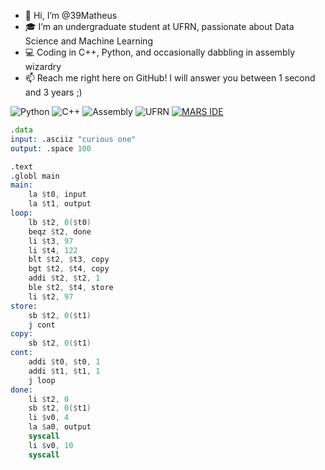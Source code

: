 - 👋 Hi, I’m @39Matheus
- 🎓 I’m an undergraduate student at UFRN, passionate about Data Science and Machine Learning
- 💻 Coding in C++, Python, and occasionally dabbling in assembly wizardry
- 📫 Reach me right here on GitHub! I will answer you between 1 second and 3 years ;)

![Python](https://img.shields.io/badge/-Python-3776AB?style=flat&logo=python&logoColor=white)
![C++](https://img.shields.io/badge/-C++-00599C?style=flat&logo=c%2B%2B&logoColor=white)
![Assembly](https://img.shields.io/badge/-Assembly-6E4C1E?style=flat&logo=assembly)
![UFRN](https://img.shields.io/badge/UFRN-003399?style=flat&logo=university&logoColor=white)
[![MARS IDE](https://img.shields.io/badge/MARS-IDE-blue?style=flat&logo=linux)](http://courses.missouristate.edu/kenvollmar/mars/)


```asm
.data
input: .asciiz "curious one"
output: .space 100

.text
.globl main
main:
    la $t0, input
    la $t1, output
loop:
    lb $t2, 0($t0)
    beqz $t2, done
    li $t3, 97
    li $t4, 122
    blt $t2, $t3, copy
    bgt $t2, $t4, copy
    addi $t2, $t2, 1
    ble $t2, $t4, store
    li $t2, 97
store:
    sb $t2, 0($t1)
    j cont
copy:
    sb $t2, 0($t1)
cont:
    addi $t0, $t0, 1
    addi $t1, $t1, 1
    j loop
done:
    li $t2, 0
    sb $t2, 0($t1)
    li $v0, 4
    la $a0, output
    syscall
    li $v0, 10
    syscall
```
<!---
39Matheus/39Matheus is a ✨ special ✨ repository because its `README.md` (this file) appears on your GitHub profile.
You can click the Preview link to take a look at your changes.
--->
